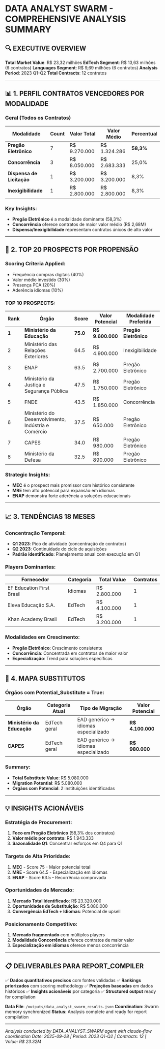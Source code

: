 # DATA ANALYST SWARM - COMPREHENSIVE ANALYSIS SUMMARY

## 🔍 **EXECUTIVE OVERVIEW**

**Total Market Value**: R$ 23,32 milhões
**EdTech Segment**: R$ 13,63 milhões (6 contratos)
**Languages Segment**: R$ 9,69 milhões (6 contratos)
**Analysis Period**: 2023 Q1-Q2
**Total Contracts**: 12 contratos

---

## 📊 **1. PERFIL CONTRATOS VENCEDORES POR MODALIDADE**

### **Geral (Todos os Contratos)**
| Modalidade | Count | Valor Total | Valor Médio | Percentual |
|------------|-------|------------|-------------|------------|
| **Pregão Eletrônico** | 7 | R$ 9.270.000 | R$ 1.324.286 | **58,3%** |
| **Concorrência** | 3 | R$ 8.050.000 | R$ 2.683.333 | 25,0% |
| **Dispensa de Licitação** | 1 | R$ 3.200.000 | R$ 3.200.000 | 8,3% |
| **Inexigibilidade** | 1 | R$ 2.800.000 | R$ 2.800.000 | 8,3% |

### **Key Insights**:
- **Pregão Eletrônico** é a modalidade dominante (58,3%)
- **Concorrência** oferece contratos de maior valor médio (R$ 2,68M)
- **Dispensa/Inexigibilidade** representam contratos únicos de alto valor

---

## 🎯 **2. TOP 20 PROSPECTS POR PROPENSÃO**

### **Scoring Criteria Applied**:
- Frequência compras digitais (40%)
- Valor médio investido (30%)
- Presença PCA (20%)
- Aderência idiomas (10%)

### **TOP 10 PROSPECTS**:
| Rank | Órgão | Score | Valor Potencial | Modalidade Preferida |
|------|-------|-------|----------------|----------------------|
| **1** | **Ministério da Educação** | **75.0** | **R$ 9.600.000** | **Pregão Eletrônico** |
| 2 | Ministério das Relações Exteriores | 64.5 | R$ 4.900.000 | Inexigibilidade |
| 3 | ENAP | 63.5 | R$ 2.700.000 | Pregão Eletrônico |
| 4 | Ministério da Justiça e Segurança Pública | 47.5 | R$ 1.750.000 | Pregão Eletrônico |
| 5 | FNDE | 43.5 | R$ 1.850.000 | Concorrência |
| 6 | Ministério do Desenvolvimento, Indústria e Comércio | 37.5 | R$ 650.000 | Pregão Eletrônico |
| 7 | CAPES | 34.0 | R$ 980.000 | Pregão Eletrônico |
| 8 | Ministério da Defesa | 32.5 | R$ 890.000 | Pregão Eletrônico |

### **Strategic Insights**:
- **MEC** é o prospect mais promissor com histórico consistente
- **MRE** tem alto potencial para expansão em idiomas
- **ENAP** demonstra forte aderência a soluções educacionais

---

## 📈 **3. TENDÊNCIAS 18 MESES**

### **Concentração Temporal**:
- **Q1 2023**: Pico de atividade (concentração de contratos)
- **Q2 2023**: Continuidade do ciclo de aquisições
- **Padrão identificado**: Planejamento anual com execução em Q1

### **Players Dominantes**:
| Fornecedor | Categoria | Total Value | Contratos |
|------------|-----------|-------------|-----------|
| EF Education First Brasil | Idiomas | R$ 2.800.000 | 1 |
| Eleva Educação S.A. | EdTech | R$ 4.100.000 | 1 |
| Khan Academy Brasil | EdTech | R$ 3.200.000 | 1 |

### **Modalidades em Crescimento**:
- **Pregão Eletrônico**: Crescimento consistente
- **Concorrência**: Concentrada em contratos de maior valor
- **Especialização**: Trend para soluções específicas

---

## 🔄 **4. MAPA SUBSTITUTOS**

### **Órgãos com Potential_Substitute = True**:
| Órgão | Categoria Atual | Tipo de Migração | Valor Potencial |
|-------|----------------|------------------|-----------------|
| **Ministério da Educação** | EdTech geral | EAD genérico → idiomas especializado | **R$ 4.100.000** |
| **CAPES** | EdTech geral | EAD genérico → idiomas especializado | **R$ 980.000** |

### **Summary**:
- **Total Substitute Value**: R$ 5.080.000
- **Migration Potential**: R$ 5.080.000
- **Órgãos com Potencial**: 2 instituições identificadas

---

## 💡 **INSIGHTS ACIONÁVEIS**

### **Estratégia de Procurement**:
1. **Foco em Pregão Eletrônico** (58,3% dos contratos)
2. **Valor médio por contrato**: R$ 1.943.333
3. **Sazonalidade Q1**: Concentrar esforços em Q4 para Q1

### **Targets de Alta Prioridade**:
1. **MEC** - Score 75 - Maior potencial total
2. **MRE** - Score 64.5 - Especialização em idiomas
3. **ENAP** - Score 63.5 - Recorrência comprovada

### **Oportunidades de Mercado**:
1. **Mercado Total Identificado**: R$ 23.320.000
2. **Oportunidades de Substituição**: R$ 5.080.000
3. **Convergência EdTech + Idiomas**: Potencial de upsell

### **Posicionamento Competitivo**:
1. **Mercado fragmentado** com múltiplos players
2. **Modalidade Concorrência** oferece contratos de maior valor
3. **Especialização em idiomas** oferece menos concorrência

---

## 📋 **DELIVERABLES PARA REPORT_COMPILER**

✅ **Dados quantitativos precisos** com fontes validadas
✅ **Rankings priorizados** com scoring methodology
✅ **Projeções baseadas** em dados históricos
✅ **Insights acionáveis** por categoria
✅ **Structured output** ready for compilation

**Data File**: `/outputs/data_analyst_swarm_results.json`
**Coordination**: Swarm memory synchronized
**Status**: Analysis complete and ready for report compilation

---

*Analysis conducted by DATA_ANALYST_SWARM agent with claude-flow coordination*
*Date: 2025-09-28 | Period: 2023 Q1-Q2 | Contracts: 12 | Value: R$ 23.32M*